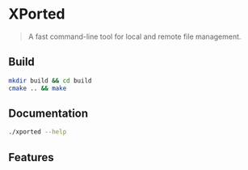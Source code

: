 # XPorted

> A fast command-line tool for local and remote file management.

## Build
```bash
mkdir build && cd build
cmake .. && make
```

## Documentation
```bash
./xported --help
```

## Features